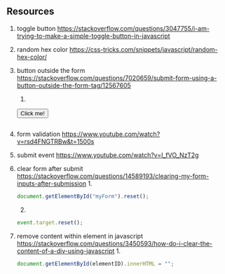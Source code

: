 ## Resources
1. toggle button https://stackoverflow.com/questions/3047755/i-am-trying-to-make-a-simple-toggle-button-in-javascript
2. random hex color https://css-tricks.com/snippets/javascript/random-hex-color/
3. button outside the form https://stackoverflow.com/questions/7020659/submit-form-using-a-button-outside-the-form-tag/12567605
    1. ```javascript
    <form method="get" id="form1" action="something.php">

    </form>

    <!-- External button-->
    <button type="submit" form="form1">Click me!</button>
    ```
4. form validation https://www.youtube.com/watch?v=rsd4FNGTRBw&t=1500s
5. submit event https://www.youtube.com/watch?v=I_fVO_NzT2g
6. clear form after submit https://stackoverflow.com/questions/14589193/clearing-my-form-inputs-after-submission
    1. 
    ```javascript
    document.getElementById("myForm").reset();
    ```
    2. 
    ``` javascript
    event.target.reset();
    ```
7. remove content within element in javascript https://stackoverflow.com/questions/3450593/how-do-i-clear-the-content-of-a-div-using-javascript
    1. 
    ``` javascript
    document.getElementById(elementID).innerHTML = "";
    ```

